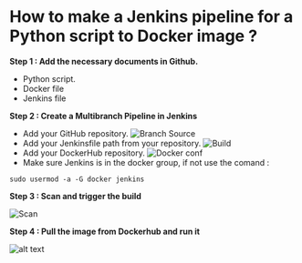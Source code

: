 # How to make a Jenkins pipeline for a Python script to Docker image ?

**Step 1 : Add the necessary documents in Github.**

- Python script. 
- Docker file
- Jenkins file

**Step 2 : Create a Multibranch Pipeline in Jenkins**
- Add your GitHub repository.
![Branch Source](https://github.com/gakengabinatsume/DevOps2023/assets/141765846/677b5e18-2443-4a57-9c53-f48ffcada8c8)
- Add your Jenkinsfile path from your repository.
![Build](https://github.com/gakengabinatsume/DevOps2023/assets/141765846/09e5114a-27a9-41b5-acfa-125fcdab610c)
- Add your DockerHub repository.
![Docker conf](https://github.com/gakengabinatsume/DevOps2023/assets/141765846/df7d50e4-da6f-42ef-8266-7ccbba39df46)
- Make sure Jenkins is in the docker group, if not use the comand :
```
sudo usermod -a -G docker jenkins
```

**Step 3 : Scan and trigger the build**

![Scan](https://github.com/gakengabinatsume/DevOps2023/assets/141765846/5f7510c6-cf58-4b63-a209-e2286c6be15e)

**Step 4 : Pull the image from Dockerhub and run it**

![alt text](Dockercontainer.png)



